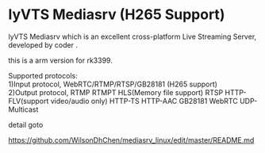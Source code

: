 ﻿ 
# lyVTS Mediasrv (H265 Support)    

lyVTS Mediasrv which is an excellent cross-platform Live Streaming Server, developed by coder .

this is a arm version for rk3399.

Supported protocols:   
1)Input protocol, WebRTC/RTMP/RTSP/GB28181 (H265 support)    
2)Output protocol, RTMP RTMPT HLS(Memory file support) RTSP HTTP-FLV(support video/audio only) HTTP-TS HTTP-AAC GB28181 WebRTC UDP-Multicast 

detail goto   

https://github.com/WilsonDhChen/mediasrv_linux/edit/master/README.md

